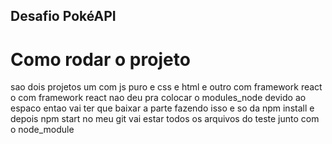 ## Desafio PokéAPI
#  Como rodar o projeto


sao dois projetos um com js puro e css e html e outro com framework react o com framework react nao deu pra colocar o modules_node devido ao espaco entao vai ter que baixar a parte fazendo isso e so da npm install e depois npm start no meu git vai estar todos os arquivos do teste junto com o node_module

